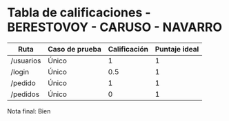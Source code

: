 # Tabla de calificaciones - BERESTOVOY - CARUSO - NAVARRO

| Ruta      | Caso de prueba | Calificación | Puntaje ideal |
| --------- | -------------- | ------------ | ------------- |
| /usuarios | Único          | 1            | 1             |
| /login    | Único          | 0.5          | 1             |
| /pedido   | Único          | 1            | 1             |
| /pedidos  | Único          | 0            | 1             |

Nota final: Bien
